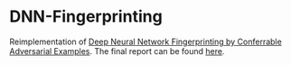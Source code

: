 # DNN-Fingerprinting
Reimplementation of [Deep Neural Network Fingerprinting by Conferrable Adversarial Examples](https://arxiv.org/pdf/1912.00888.pdf). The final report can be found [here](Neural_Network_Fingerprinting_Report.pdf).

